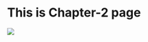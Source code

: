 # This is Chapter-2 page


<img src="https://raw.githubusercontent.com/harideep8/Documentation-Files/master/oie_WLeo84Q0aiOw.png">
